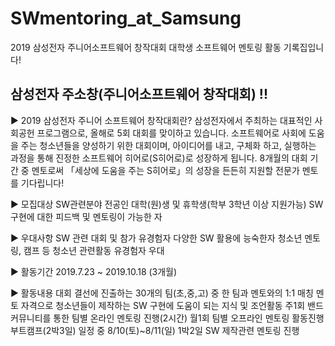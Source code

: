 # SWmentoring_at_Samsung
2019 삼성전자 주니어소프트웨어 창작대회 대학생 소프트웨어 멘토링 활동 기록집입니다!


## 삼성전자 주소창(주니어소프트웨어 창작대회) !!

▶ 2019 삼성전자 주니어 소프트웨어 창작대회란?
삼성전자에서 주최하는 대표적인 사회공헌 프로그램으로, 올해로 5회 대회를 맞이하고 있습니다. 소프트웨어로 사회에 도움을 주는 청소년들을 양성하기 위한 대회이며, 아이디어를 내고, 구체화 하고, 실행하는 과정을 통해 진정한 소프트웨어 히어로(S히어로)로 성장하게 됩니다. 8개월의 대회 기간 중 멘토로써 「세상에 도움을 주는 S히어로」의 성장을 든든히 지원할 전문가 멘토를 기다립니다!

▶ 모집대상
SW관련분야 전공인 대학(원)생 및 휴학생(학부 3학년 이상 지원가능)
SW 구현에 대한 피드백 및 멘토링이 가능한 자

▶ 우대사항
SW 관련 대회 및 참가 유경험자
다양한 SW 활용에 능숙한자
청소년 멘토링, 캠프 등 청소년 관련활동 유경험자 우대

▶ 활동기간
2019.7.23 ~ 2019.10.18 (3개월)

▶ 활동내용
대회 결선에 진출하는 30개의 팀(초,중,고) 중 한 팀과 멘토와의 1:1 매칭
멘토 자격으로 청소년들이 제작하는 SW 구현에 도움이 되는 지식 및 조언활동
주1회 밴드 커뮤니티를 통한 팀별 온라인 멘토링 진행(2시간)
월1회 팀별 오프라인 멘토링 활동진행 
부트캠프(2박3일) 일정 중 8/10(토)~8/11(일) 1박2일 SW 제작관련 멘토링 진행


